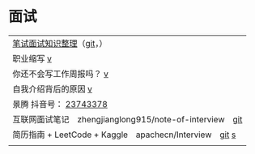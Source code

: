 # 面试

|                                                                                                                                 |
| ------------------------------------------------------------------------------------------------------------------------------- |
| [笔试面试知识整理](https://hit-alibaba.github.io/interview/)（[git](https://github.com/HIT-Alibaba/interview)，）                          |
| 职业缩写 [v](https://www.douyin.com/video/6993982336882740511)                                                                      |
| 你还不会写工作周报吗？ [v](https://www.douyin.com/video/7005879943250906383)                                                               |
| 自我介绍背后的原因 [v](https://www.douyin.com/video/6998859579492666637)                                                                 |
| 景腾 抖音号： [23743378](https://www.douyin.com/user/MS4wLjABAAAAsiU7sHpy21Sg8MzPgZv6f7dZPjBt4t9wn7PRe7llVPM)                         |
| 互联网面试笔记　zhengjianglong915/note-of-interview　[git](https://github.com/zhengjianglong915/note-of-interview)                       |
| 简历指南 + LeetCode + Kaggle　apachecn/Interview　[git](https://github.com/apachecn/Interview) [s](https://interview.apachecn.org/#/) |
|                                                                                                                                 |

